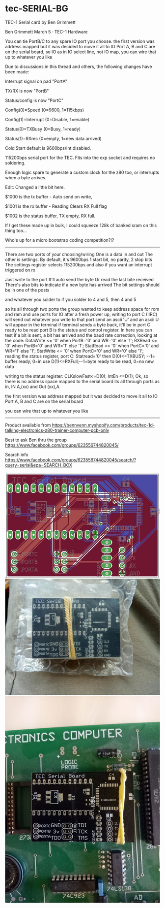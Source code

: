 # tec-SERIAL-BG
TEC-1 Serial card by Ben Grimmett

Ben Grimmett
March 5 · TEC-1 Hardware

You can tie PortB/C to any spare IO port you choose.
the first version was address mapped but it was decided to move it all to IO
Port A, B and C are on the serial board, so IO as in IO select line, not IO map, you can wire that up to whatever you like

Due to discussions in this thread and others, the following changes have been made:

Interrupt signal on pad "PortA"

TX/RX is now "PortB"

Status/config is now "PortC"

Config(0)=Speed (0=9600, 1=115kbps)

Config(1)=Interrupt (0=Disable, 1=enable)

Status(0)=TXBusy (0=Busy, 1=ready)

Status(1)=RXrec (0=empty, 1=new data arrived)

Cold Start default is 9600bps/Int disabled.


115200bps serial port for the TEC. Fits into the exp socket and requires no soldering.

Enough logic spare to generate a custom clock for the z80 too, or interrupts when a byte arrives.

Edit: Changed a little bit here.

$1000 is the tx buffer - Auto send on write,

$1001 is the rx buffer - Reading Clears RX Full flag

$1002 is the status buffer, TX empty, RX full.

If I get these made up in bulk, I could squeeze 128k of banked sram on this thing too...

Who's up for a micro bootstrap coding competition?!?


-----
There are two ports of your choosing/wiring
One is a data in and out
The other is settings.
By default, it's 9600bps 1 start bit, no parity, 2 stop bits
The settings register selects 115200bps and also if you want an interrupt triggered on rx

Just write to the port
It'll auto send the byte
Or read the last bite received
There's also bits to indicate if a new byte has arrived
The bit settings should be in one of the posts

and whatever you solder to
if you solder to 4 and 5, then 4 and 5

so its all through two ports
the group wanted to keep address space for rom and ram and use ports for IO
after a fresh power up, writing to port C (IIRC) will send out whatever you write to that port
send an ascii 'U' and an ascii U will appear in the terminal
if terminal sends a byte back, it'll be in port C ready to be read
port B is the status and control register. In here you can test if a bit is sent, a bit has arrived and the baud rate
correction, looking at the code:
DataWrite <= '0' when PortB='0' and WR='0' else '1'; RXRead <= '0' 
when PortB='0' and WR='1' else '1'; StatRead <= '0' when PortC='0' and WR='1' else '1'; StatWrite <= '0' when PortC='0' and WR='0' else '1';
reading the status register, port C:
Statread='0' then D(0)<=TXBUSY; --1= buffer ready, 0=in use D(1)<=RXFull;--1=byte ready to be read, 0=no new data

writing to the status register:
CLKslowFast<=D(0); IntEn <=D(1);
Ok, so there is no address space mapped to the serial board
its all through ports
as in, IN A,(xx) and Out (xx),A

the first version was address mapped but it was decided to move it all to IO
Port A, B and C are on the serial board

you can wire that up to whatever you like



---------------



Product available from https://bennvenn.myshopify.com/products/tec-1d-talking-electronics-z80-trainer-computer-pcb-only

Best to ask Ben thru the group https://www.facebook.com/groups/623556744820045/

Search info https://www.facebook.com/groups/623556744820045/search/?query=serial&epa=SEARCH_BOX

![](https://github.com/SteveJustin1963/tec-SERIAL-BG/blob/master/pics/49620918_10155966840465869_8317473652132020224_n.jpg)
![](https://github.com/SteveJustin1963/tec-SERIAL-BG/blob/master/pics/50416223_10155988682225869_3778409522020745216_n.jpg)
![](https://github.com/SteveJustin1963/tec-SERIAL-BG/blob/master/pics/88991858_10156960698935869_2851578841086820352_o.jpg)
